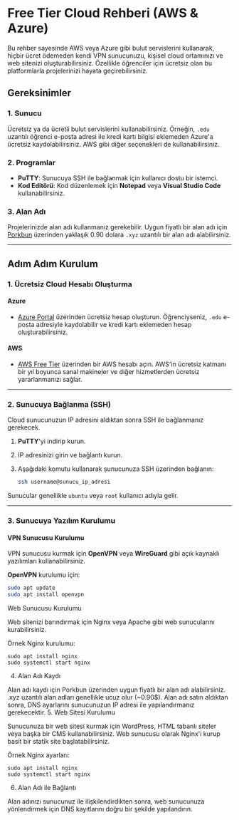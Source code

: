 # Free Tier Cloud Rehberi (AWS & Azure)

Bu rehber sayesinde AWS veya Azure gibi bulut servislerini kullanarak, hiçbir ücret ödemeden kendi VPN sunucunuzu, kişisel cloud ortamınızı ve web sitenizi oluşturabilirsiniz. Özellikle öğrenciler için ücretsiz olan bu platformlarla projelerinizi hayata geçirebilirsiniz.

## Gereksinimler

### 1. Sunucu
Ücretsiz ya da ücretli bulut servislerini kullanabilirsiniz. Örneğin, `.edu` uzantılı öğrenci e-posta adresi ile kredi kartı bilgisi eklemeden Azure'a ücretsiz kaydolabilirsiniz. AWS gibi diğer seçenekleri de kullanabilirsiniz.

### 2. Programlar
- **PuTTY**: Sunucuya SSH ile bağlanmak için kullanıcı dostu bir istemci.
- **Kod Editörü**: Kod düzenlemek için **Notepad** veya **Visual Studio Code** kullanabilirsiniz.

### 3. Alan Adı
Projelerinizde alan adı kullanmanız gerekebilir. Uygun fiyatlı bir alan adı için [Porkbun](https://porkbun.com/) üzerinden yaklaşık 0.90 dolara `.xyz` uzantılı bir alan adı alabilirsiniz.

---

## Adım Adım Kurulum

### 1. Ücretsiz Cloud Hesabı Oluşturma

#### **Azure**
- [Azure Portal](https://portal.azure.com) üzerinden ücretsiz hesap oluşturun. Öğrenciyseniz, `.edu` e-posta adresiyle kaydolabilir ve kredi kartı eklemeden hesap oluşturabilirsiniz.

#### **AWS**
- [AWS Free Tier](https://aws.amazon.com/free/) üzerinden bir AWS hesabı açın. AWS'in ücretsiz katmanı bir yıl boyunca sanal makineler ve diğer hizmetlerden ücretsiz yararlanmanızı sağlar.

---

### 2. Sunucuya Bağlanma (SSH)

Cloud sunucunuzun IP adresini aldıktan sonra SSH ile bağlanmanız gerekecek.

1. **PuTTY**'yi indirip kurun.
2. IP adresinizi girin ve bağlantı kurun.
3. Aşağıdaki komutu kullanarak sunucunuza SSH üzerinden bağlanın:

    ```bash
    ssh username@sunucu_ip_adresi
    ```

Sunucular genellikle `ubuntu` veya `root` kullanıcı adıyla gelir.

---

### 3. Sunucuya Yazılım Kurulumu

#### **VPN Sunucusu Kurulumu**
VPN sunucusu kurmak için **OpenVPN** veya **WireGuard** gibi açık kaynaklı yazılımları kullanabilirsiniz.

**OpenVPN** kurulumu için:

```bash
sudo apt update
sudo apt install openvpn
```

Web Sunucusu Kurulumu

Web sitenizi barındırmak için Nginx veya Apache gibi web sunucularını kurabilirsiniz.

Örnek Nginx kurulumu:
```
sudo apt install nginx
sudo systemctl start nginx
```
4. Alan Adı Kaydı

Alan adı kaydı için Porkbun üzerinden uygun fiyatlı bir alan adı alabilirsiniz. .xyz uzantılı alan adları genellikle ucuz olur (~0.90$). Alan adı satın aldıktan sonra, DNS ayarlarını sunucunuzun IP adresi ile yapılandırmanız gerekecektir.
5. Web Sitesi Kurulumu

Sunucunuza bir web sitesi kurmak için WordPress, HTML tabanlı siteler veya başka bir CMS kullanabilirsiniz. Web sunucusu olarak Nginx'i kurup basit bir statik site başlatabilirsiniz.

Örnek Nginx ayarları:
```
sudo apt install nginx
sudo systemctl start nginx
```
6. Alan Adı ile Bağlantı

Alan adınızı sunucunuz ile ilişkilendirdikten sonra, web sunucunuza yönlendirmek için DNS kayıtlarını doğru bir şekilde yapılandırın.
